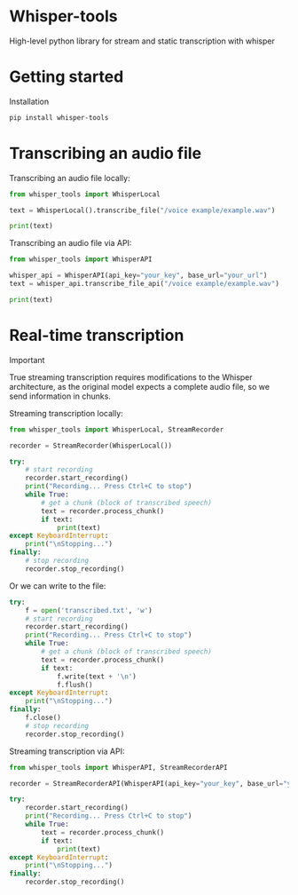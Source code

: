 # Whisper-tools
High-level python library for stream and static transcription with whisper

# Getting started

Installation 
```bash
pip install whisper-tools
```

# Transcribing an audio file

Transcribing an audio file locally:
```python
from whisper_tools import WhisperLocal

text = WhisperLocal().transcribe_file("/voice example/example.wav")

print(text)
```

Transcribing an audio file via API:
```python
from whisper_tools import WhisperAPI

whisper_api = WhisperAPI(api_key="your_key", base_url="your_url")
text = whisper_api.transcribe_file_api("/voice example/example.wav")

print(text)
```

# Real-time transcription

> [!IMPORTANT]  
> True streaming transcription requires modifications to the Whisper architecture, as the original model expects a complete audio file, so we send information in chunks.

Streaming transcription locally:
```python
from whisper_tools import WhisperLocal, StreamRecorder

recorder = StreamRecorder(WhisperLocal())

try:
    # start recording
    recorder.start_recording()
    print("Recording... Press Ctrl+C to stop")
    while True:
        # get a chunk (block of transcribed speech)
        text = recorder.process_chunk()
        if text:
            print(text)
except KeyboardInterrupt:
    print("\nStopping...")
finally:
    # stop recording
    recorder.stop_recording()
```

Or we can write to the file:
```python
try:
    f = open('transcribed.txt', 'w')
    # start recording
    recorder.start_recording()
    print("Recording... Press Ctrl+C to stop")
    while True:
        # get a chunk (block of transcribed speech)
        text = recorder.process_chunk()
        if text:
            f.write(text + '\n')
            f.flush() 
except KeyboardInterrupt:
    print("\nStopping...")
finally:
    f.close()
    # stop recording
    recorder.stop_recording()
```

Streaming transcription via API:
```python
from whisper_tools import WhisperAPI, StreamRecorderAPI

recorder = StreamRecorderAPI(WhisperAPI(api_key="your_key", base_url="your_url"))

try:
    recorder.start_recording()
    print("Recording... Press Ctrl+C to stop")
    while True:
        text = recorder.process_chunk()
        if text:
            print(text)
except KeyboardInterrupt:
    print("\nStopping...")
finally:
    recorder.stop_recording()
```


